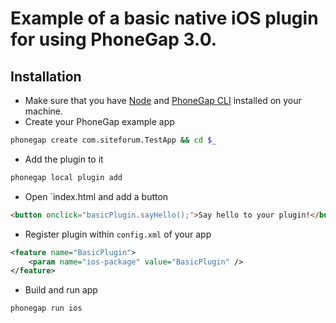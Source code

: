 # Example of a basic native iOS plugin for using PhoneGap 3.0.


## Installation

- Make sure that you have [Node](http://nodejs.org/) and [PhoneGap CLI](https://github.com/mwbrooks/phonegap-cli) installed on your machine.
- Create your PhoneGap example app

```bash
phonegap create com.siteforum.TestApp && cd $_
```

- Add the plugin to it

```bash
phonegap local plugin add 
```

- Open `index.html and add a button

```html
<button onclick="basicPlugin.sayHello();">Say hello to your plugin!</button>
```

- Register plugin within `config.xml` of your app

```xml
<feature name="BasicPlugin">
    <param name="ios-package" value="BasicPlugin" />
</feature>
```

- Build and run app

```bash
phonegap run ios
```

